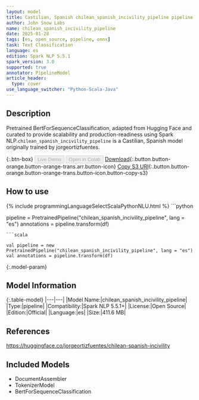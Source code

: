 ```yaml
---
layout: model
title: Castilian, Spanish chilean_spanish_incivility_pipeline pipeline BertForSequenceClassification from jorgeortizfuentes
author: John Snow Labs
name: chilean_spanish_incivility_pipeline
date: 2025-01-28
tags: [es, open_source, pipeline, onnx]
task: Text Classification
language: es
edition: Spark NLP 5.5.1
spark_version: 3.0
supported: true
annotator: PipelineModel
article_header:
  type: cover
use_language_switcher: "Python-Scala-Java"
---
```


## Description

Pretrained BertForSequenceClassification, adapted from Hugging Face and curated to provide scalability and production-readiness using Spark NLP.`chilean_spanish_incivility_pipeline` is a Castilian, Spanish model originally trained by jorgeortizfuentes.

{:.btn-box}
<button class="button button-orange" disabled>Live Demo</button>
<button class="button button-orange" disabled>Open in Colab</button>
[Download](https://s3.amazonaws.com/auxdata.johnsnowlabs.com/public/models/chilean_spanish_incivility_pipeline_es_5.5.1_3.0_1738052017276.zip){:.button.button-orange.button-orange-trans.arr.button-icon}
[Copy S3 URI](s3://auxdata.johnsnowlabs.com/public/models/chilean_spanish_incivility_pipeline_es_5.5.1_3.0_1738052017276.zip){:.button.button-orange.button-orange-trans.button-icon.button-copy-s3}

## How to use



<div class="tabs-box" markdown="1">
{% include programmingLanguageSelectScalaPythonNLU.html %}
```python

pipeline = PretrainedPipeline("chilean_spanish_incivility_pipeline", lang = "es")
annotations =  pipeline.transform(df)   

```
```scala

val pipeline = new PretrainedPipeline("chilean_spanish_incivility_pipeline", lang = "es")
val annotations = pipeline.transform(df)

```
</div>

{:.model-param}
## Model Information

{:.table-model}
|---|---|
|Model Name:|chilean_spanish_incivility_pipeline|
|Type:|pipeline|
|Compatibility:|Spark NLP 5.5.1+|
|License:|Open Source|
|Edition:|Official|
|Language:|es|
|Size:|411.6 MB|

## References

https://huggingface.co/jorgeortizfuentes/chilean-spanish-incivility

## Included Models

- DocumentAssembler
- TokenizerModel
- BertForSequenceClassification